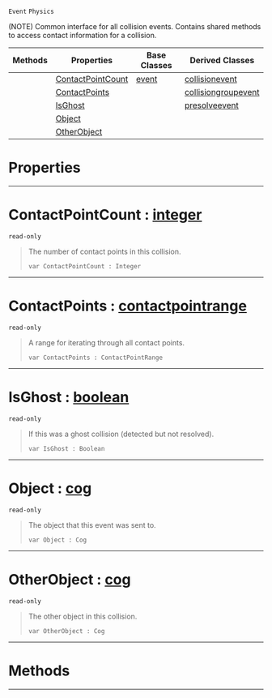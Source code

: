  `Event` `Physics`



(NOTE) Common interface for all collision events. Contains shared methods to access contact information for a collision.

|Methods|Properties|Base Classes|Derived Classes|
|---|---|---|---|
| |[ ContactPointCount](https://plasmaengine.github.io/PlasmaDocs/Plasma1/C++/code_reference/class_reference/basecollisionevent.md#contactpointcount-plasma-e)|[event](https://plasmaengine.github.io/PlasmaDocs/Plasma1/C++/code_reference/class_reference/event.md)|[collisionevent](https://plasmaengine.github.io/PlasmaDocs/Plasma1/C++/code_reference/class_reference/collisionevent.md)|
| |[ ContactPoints](https://plasmaengine.github.io/PlasmaDocs/Plasma1/C++/code_reference/class_reference/basecollisionevent.md#contactpoints-plasma-engin)| |[collisiongroupevent](https://plasmaengine.github.io/PlasmaDocs/Plasma1/C++/code_reference/class_reference/collisiongroupevent.md)|
| |[ IsGhost](https://plasmaengine.github.io/PlasmaDocs/Plasma1/C++/code_reference/class_reference/basecollisionevent.md#isghost-plasma-engine-docu)| |[presolveevent](https://plasmaengine.github.io/PlasmaDocs/Plasma1/C++/code_reference/class_reference/presolveevent.md)|
| |[ Object](https://plasmaengine.github.io/PlasmaDocs/Plasma1/C++/code_reference/class_reference/basecollisionevent.md#object-plasma-engine-docum)| | |
| |[ OtherObject](https://plasmaengine.github.io/PlasmaDocs/Plasma1/C++/code_reference/class_reference/basecollisionevent.md#otherobject-plasma-engine)| | |


 #  Properties


---  
 #  ContactPointCount : [integer](https://plasmaengine.github.io/PlasmaDocs/Plasma1/C++/code_reference/lightning_base_types/integer.md)

 `read-only`

> The number of contact points in this collision.
> ``` lang=cpp, name=Lightning
> var ContactPointCount : Integer


---  
 #  ContactPoints : [contactpointrange](https://plasmaengine.github.io/PlasmaDocs/Plasma1/C++/code_reference/class_reference/contactpointrange.md)

 `read-only`

> A range for iterating through all contact points.
> ``` lang=cpp, name=Lightning
> var ContactPoints : ContactPointRange


---  
 #  IsGhost : [boolean](https://plasmaengine.github.io/PlasmaDocs/Plasma1/C++/code_reference/lightning_base_types/boolean.md)

 `read-only`

> If this was a ghost collision (detected but not resolved).
> ``` lang=cpp, name=Lightning
> var IsGhost : Boolean


---  
 #  Object : [cog](https://plasmaengine.github.io/PlasmaDocs/Plasma1/C++/code_reference/class_reference/cog.md)

 `read-only`

> The object that this event was sent to.
> ``` lang=cpp, name=Lightning
> var Object : Cog


---  
 #  OtherObject : [cog](https://plasmaengine.github.io/PlasmaDocs/Plasma1/C++/code_reference/class_reference/cog.md)

 `read-only`

> The other object in this collision.
> ``` lang=cpp, name=Lightning
> var OtherObject : Cog


---  
 #  Methods


---  
 

 